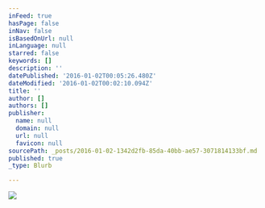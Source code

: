 ```yaml
---
inFeed: true
hasPage: false
inNav: false
isBasedOnUrl: null
inLanguage: null
starred: false
keywords: []
description: ''
datePublished: '2016-01-02T00:05:26.480Z'
dateModified: '2016-01-02T00:02:10.094Z'
title: ''
author: []
authors: []
publisher:
  name: null
  domain: null
  url: null
  favicon: null
sourcePath: _posts/2016-01-02-1342d2fb-85da-40bb-ae57-3071814133bf.md
published: true
_type: Blurb

---
```

![](https://the-grid-user-content.s3-us-west-2.amazonaws.com/912ab185-bc1c-46f7-988f-a2032d5dbb62.jpg)